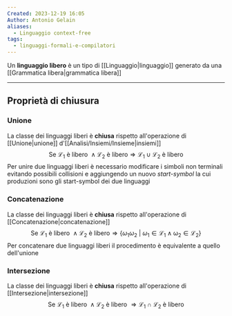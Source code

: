 ```yaml
---
Created: 2023-12-19 16:05
Author: Antonio Gelain
aliases:
  - Linguaggio context-free
tags:
  - linguaggi-formali-e-compilatori
---
```


Un **linguaggio libero** è un tipo di [[Linguaggio|linguaggio]] generato da una [[Grammatica libera|grammatica libera]]

---

## Proprietà di chiusura

### Unione

La classe dei linguaggi liberi è **chiusa** rispetto all'operazione di [[Unione|unione]] d'[[Analisi/Insiemi/Insieme|insiemi]]
$$\text{Se } \mathcal{L_{1}} \text{ è  libero } \land \mathcal{L_{2}} \text{ è libero} \Rightarrow \mathcal{L_{1}} \cup \mathcal{L_{2}} \text{ è libero}$$
Per unire due linguaggi liberi è necessario modificare i simboli non terminali evitando possibili collisioni e aggiungendo un nuovo *start-symbol* la cui produzioni sono gli start-symbol dei due linguaggi

### Concatenazione

La classe dei linguaggi liberi è **chiusa** rispetto all'operazione di [[Concatenazione|concatenazione]]
$$\text{Se } \mathcal{L_{1}} \text{ è libero } \land \mathcal{L_{2}} \text{ è libero} \Rightarrow \{ \omega_{1} \omega_{2}\ |\ \omega_{1} \in \mathcal{L_{1} \land \omega_{2} \in \mathcal{L_{2}}} \}$$
Per concatenare due linguaggi liberi il procedimento è equivalente a quello dell'unione

### Intersezione

La classe dei linguaggi liberi è **chiusa** rispetto all'operazione di [[Intersezione|intersezione]]
$$\text{Se } \mathcal{L}_{1} \text{ è libero } \land \mathcal{L}_{2} \text{ è libero } \Rightarrow \mathcal{L}_{1} \cap \mathcal{L}_{2} \text{ è libero}$$
